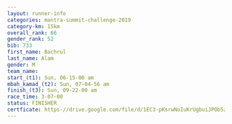 ```yaml
---
layout: runner-info 
categories: mantra-summit-challenge-2019 
category-km: 15km 
overall_rank: 66
gender_rank: 52
bib: 733
first_name: Bachrul
last_name: Alam
gender: M
team_name: 
start_(t1): Sun, 06-15-00 am
mbah_kamad_(t2): Sun, 07-04-56 am
finish_(t3): Sun, 09-22-00 am
race_time: 3-07-00
status: FINISHER
certficate: https-//drive.google.com/file/d/1EC3-pKsrwNoIuKrUgbuiJPOb5zxh_Eox/view?usp=sharing
---
```

